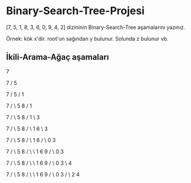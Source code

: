 # Binary-Search-Tree-Projesi

[7, 5, 1, 8, 3, 6, 0, 9, 4, 2] dizininin Binary-Search-Tree aşamalarını yazınız.

Örnek: kök x'dir. root'un sağından y bulunur. Solunda z bulunur vb.

<h2>İkili-Arama-Ağaç aşamaları</h2>
<p>
7

  7
/
5
</p>

<p>
  7
   /
  5
/
1
</p>

<p>
    7
   / \
  5 8
/
1
</p>

<p>
  7
   / \
  5 8
/
1  
\
  3
  </p>

<p>
     7
   / \
  5 8
/ \
1 6
\
  3
  </p>

<p>
       7
     / \
    5 8
   / \
  1 6
/ \
0 3
</p>

<p>
    7
     / \
    5 8
   / \ \
  1 6 9
/ \
0 3
</p>

<p>
    7
     / \
    5 8
   / \ \
  1 6 9
/ \
0 3
     \
      4
      </p>

<p>   
     7
     / \
    5 8
   / \ \
  1 6 9
/ \
0 3
   / \
  2 4
</p>
